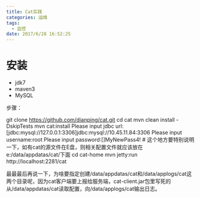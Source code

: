 ```yaml
---
title: Cat实践
categories: 运维
tags:
  - 监控
date: 2017/6/28 16:52:25
---
```


# 安装

* jdk7
* maven3
* MySQL

步骤：

  git clone https://github.com/dianping/cat.git
  cd cat
  mvn clean install -DskipTests
  mvn cat:install
    Please input jdbc url:[jdbc:mysql://127.0.0.1:3306]jdbc:mysql://10.45.11.84:3306
    Please input username:root
    Please input password:[]MyNewPass4!
    # 这个地方要特别说明一下，如有cat的源文件在E盘，则相关配置文件就应该放在e:/data/appdatas/cat/下面
  cd cat-home
  mvn jetty:run
  http://localhost:2281/cat

最最最后再说一下，为啥要指定创建/data/appdatas/cat和/data/applogs/cat这两个目录呢，因为cat客户端要上报给服务端，cat-client.jar包里写死的从/data/appdatas/cat读取配置，向/data/applogs/cat输出日志。
